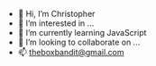 - 👋 Hi, I’m Christopher
- 👀 I’m interested in ...
- 🌱 I’m currently learning JavaScript
- 💞️ I’m looking to collaborate on ...
- 📫 theboxbandit@gmail.com

<!---
boxbandit/boxbandit is a ✨ special ✨ repository because its `README.md` (this file) appears on your GitHub profile.
You can click the Preview link to take a look at your changes.
--->
